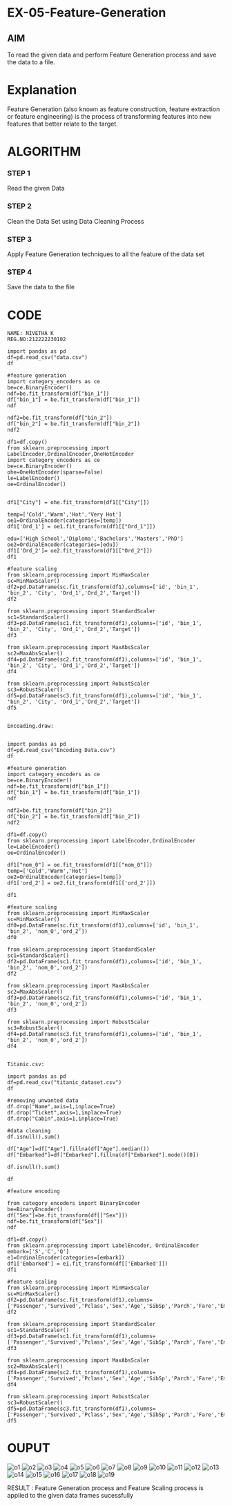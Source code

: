 # EX-05-Feature-Generation


## AIM
To read the given data and perform Feature Generation process and save the data to a file. 

# Explanation
Feature Generation (also known as feature construction, feature extraction or feature engineering) is the process of transforming features into new features that better relate to the target.
 

# ALGORITHM
### STEP 1
Read the given Data
### STEP 2
Clean the Data Set using Data Cleaning Process
### STEP 3
Apply Feature Generation techniques to all the feature of the data set
### STEP 4
Save the data to the file


# CODE
```
NAME: NIVETHA K
REG.NO:212222230102
```
```
import pandas as pd
df=pd.read_csv("data.csv")
df

#feature generation
import category_encoders as ce
be=ce.BinaryEncoder()
ndf=be.fit_transform(df["bin_1"])
df["bin_1"] = be.fit_transform(df["bin_1"])
ndf

ndf2=be.fit_transform(df["bin_2"])
df["bin_2"] = be.fit_transform(df["bin_2"])
ndf2

df1=df.copy()
from sklearn.preprocessing import LabelEncoder,OrdinalEncoder,OneHotEncoder
import category_encoders as ce
be=ce.BinaryEncoder()
ohe=OneHotEncoder(sparse=False)
le=LabelEncoder()
oe=OrdinalEncoder()


df1["City"] = ohe.fit_transform(df1[["City"]])

temp=['Cold','Warm','Hot','Very Hot']
oe1=OrdinalEncoder(categories=[temp])
df1['Ord_1'] = oe1.fit_transform(df1[["Ord_1"]])

edu=['High School','Diploma','Bachelors','Masters','PhD']
oe2=OrdinalEncoder(categories=[edu])
df1['Ord_2']= oe2.fit_transform(df1[["Ord_2"]])
df1

#feature scaling
from sklearn.preprocessing import MinMaxScaler
sc=MinMaxScaler()
df2=pd.DataFrame(sc.fit_transform(df1),columns=['id', 'bin_1', 'bin_2', 'City', 'Ord_1','Ord_2','Target'])
df2

from sklearn.preprocessing import StandardScaler
sc1=StandardScaler()
df3=pd.DataFrame(sc1.fit_transform(df1),columns=['id', 'bin_1', 'bin_2', 'City', 'Ord_1','Ord_2','Target'])
df3

from sklearn.preprocessing import MaxAbsScaler
sc2=MaxAbsScaler()
df4=pd.DataFrame(sc2.fit_transform(df1),columns=['id', 'bin_1', 'bin_2', 'City', 'Ord_1','Ord_2','Target'])
df4

from sklearn.preprocessing import RobustScaler
sc3=RobustScaler()
df5=pd.DataFrame(sc3.fit_transform(df1),columns=['id', 'bin_1', 'bin_2', 'City', 'Ord_1','Ord_2','Target'])
df5


Encoading.draw:


import pandas as pd
df=pd.read_csv("Encoding Data.csv")
df

#feature generation
import category_encoders as ce
be=ce.BinaryEncoder()
ndf=be.fit_transform(df["bin_1"])
df["bin_1"] = be.fit_transform(df["bin_1"])
ndf

ndf2=be.fit_transform(df["bin_2"])
df["bin_2"] = be.fit_transform(df["bin_2"])
ndf2

df1=df.copy()
from sklearn.preprocessing import LabelEncoder,OrdinalEncoder
le=LabelEncoder()
oe=OrdinalEncoder()

df1["nom_0"] = oe.fit_transform(df1[["nom_0"]])
temp=['Cold','Warm','Hot']
oe2=OrdinalEncoder(categories=[temp])
df1['ord_2'] = oe2.fit_transform(df1[['ord_2']])

df1

#feature scaling
from sklearn.preprocessing import MinMaxScaler
sc=MinMaxScaler()
df0=pd.DataFrame(sc.fit_transform(df1),columns=['id', 'bin_1', 'bin_2', 'nom_0','ord_2'])
df0

from sklearn.preprocessing import StandardScaler
sc1=StandardScaler()
df2=pd.DataFrame(sc1.fit_transform(df1),columns=['id', 'bin_1', 'bin_2', 'nom_0','ord_2'])
df2

from sklearn.preprocessing import MaxAbsScaler
sc2=MaxAbsScaler()
df3=pd.DataFrame(sc2.fit_transform(df1),columns=['id', 'bin_1', 'bin_2', 'nom_0','ord_2'])
df3

from sklearn.preprocessing import RobustScaler
sc3=RobustScaler()
df4=pd.DataFrame(sc3.fit_transform(df1),columns=['id', 'bin_1', 'bin_2', 'nom_0','ord_2'])
df4


Titanic.csv:

import pandas as pd
df=pd.read_csv("titanic_dataset.csv")
df

#removing unwanted data
df.drop("Name",axis=1,inplace=True)
df.drop("Ticket",axis=1,inplace=True)
df.drop("Cabin",axis=1,inplace=True)

#data cleaning
df.isnull().sum()

df["Age"]=df["Age"].fillna(df["Age"].median())
df["Embarked"]=df["Embarked"].fillna(df["Embarked"].mode()[0])

df.isnull().sum()

df

#feature encoding

from category_encoders import BinaryEncoder
be=BinaryEncoder()
df["Sex"]=be.fit_transform(df[["Sex"]])
ndf=be.fit_transform(df["Sex"])
ndf

df1=df.copy()
from sklearn.preprocessing import LabelEncoder, OrdinalEncoder
embark=['S','C','Q']
e1=OrdinalEncoder(categories=[embark])
df1['Embarked'] = e1.fit_transform(df[['Embarked']])
df1

#feature scaling
from sklearn.preprocessing import MinMaxScaler
sc=MinMaxScaler()
df2=pd.DataFrame(sc.fit_transform(df1),columns=['Passenger','Survived','Pclass','Sex','Age','SibSp','Parch','Fare','Embarked'])
df2

from sklearn.preprocessing import StandardScaler
sc1=StandardScaler()
df3=pd.DataFrame(sc1.fit_transform(df1),columns=['Passenger','Survived','Pclass','Sex','Age','SibSp','Parch','Fare','Embarked'])
df3

from sklearn.preprocessing import MaxAbsScaler
sc2=MaxAbsScaler()
df4=pd.DataFrame(sc2.fit_transform(df1),columns=['Passenger','Survived','Pclass','Sex','Age','SibSp','Parch','Fare','Embarked'])
df4

from sklearn.preprocessing import RobustScaler
sc3=RobustScaler()
df5=pd.DataFrame(sc3.fit_transform(df1),columns=['Passenger','Survived','Pclass','Sex','Age','SibSp','Parch','Fare','Embarked'])
df5
```
# OUPUT
![o1](https://user-images.githubusercontent.com/119559844/232316518-3aa2ebef-a048-43c4-8132-3931217ca84b.png)
![o2 ](https://user-images.githubusercontent.com/119559844/232316524-c63c8442-3908-475c-9cb3-332a14a0b827.png)
![o3 ](https://user-images.githubusercontent.com/119559844/232316527-cdae8514-e916-4168-b6c7-08b2751cffab.png)
![o4 ](https://user-images.githubusercontent.com/119559844/232316534-33577f82-aa02-4e41-a9e3-968f095ba5d4.png)
![o5 ](https://user-images.githubusercontent.com/119559844/232316542-d9587606-b331-451e-b561-021a9c271816.png)
![o6](https://user-images.githubusercontent.com/119559844/232316546-9824e330-4cfb-47a7-a81d-bce1b3673492.png)
![o7 ](https://user-images.githubusercontent.com/119559844/232316549-8f5c1e29-5106-4282-ae78-6d953a563f84.png)
![o8](https://user-images.githubusercontent.com/119559844/232316550-5924ff77-2f69-4ff9-8874-51a558b279d9.png)
![o9](https://user-images.githubusercontent.com/119559844/232316555-d57ab9e8-e58f-4143-a2fb-bf476e3dd9c6.png)
![o10](https://user-images.githubusercontent.com/119559844/232316564-bf0d875f-ad46-44c9-a325-039d49b95676.png)
![o11](https://user-images.githubusercontent.com/119559844/232316571-fc77ed91-ea9a-45d2-b485-add5fd32981d.png)
![o12](https://user-images.githubusercontent.com/119559844/232316576-648bd6ac-6948-4662-954f-345eafc7cfd2.png)
![o13](https://user-images.githubusercontent.com/119559844/232316584-6da77f92-4d41-42e4-a0b4-623a348c001e.png)
![o14](https://user-images.githubusercontent.com/119559844/232316590-7390473f-297f-4a6d-830d-82bb50bcab9c.png)
![o15](https://user-images.githubusercontent.com/119559844/232316594-31e2a68e-95ac-4430-a9ef-f61f803f8656.png)
![o16](https://user-images.githubusercontent.com/119559844/232316598-d9f8f526-b768-4e52-bb35-dc55b57b03e1.png)
![o17](https://user-images.githubusercontent.com/119559844/232316604-bfbced08-7794-4541-ba01-bf0ba2e1cfaf.png)
![o18](https://user-images.githubusercontent.com/119559844/232316610-56f6ba55-1e1d-4792-8a0b-8c48e7900366.png)
![o19](https://user-images.githubusercontent.com/119559844/232316618-a69927f6-f11d-4efb-b92b-0e3388f7b155.png)

RESULT :
Feature Generation process and Feature Scaling process is applied to the given data frames sucessfully
